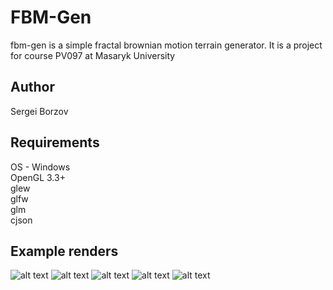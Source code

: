 FBM-Gen
=======
fbm-gen is a simple fractal brownian motion terrain generator. 
It is a project for course PV097 at Masaryk University

Author
------
Sergei Borzov

Requirements
------------
OS - Windows\
OpenGL 3.3+\
glew\
glfw\
glm\
cjson

Example renders
---------
![alt text](https://github.com/TheLazyMan/fbm-gen/tree/master/data/results/render1.png)
![alt text](https://github.com/TheLazyMan/fbm-gen/tree/master/data/results/render2.png)
![alt text](https://github.com/TheLazyMan/fbm-gen/tree/master/data/results/render3.png)
![alt text](https://github.com/TheLazyMan/fbm-gen/tree/master/data/results/render4.png)
![alt text](https://github.com/TheLazyMan/fbm-gen/tree/master/data/results/render5.png)
